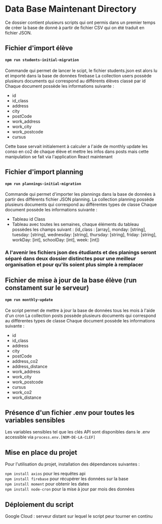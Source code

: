 # Data Base Maintenant Directory 

Ce dossier contient plusieurs scripts qui ont permis dans un premier temps de créer la base de donné à partir de fichier CSV qui on été traduit en fichier JSON.

## Fichier d'import élève

#### `npm run students-initial-migration`

Commande qui permet de lancer le scipt, le fichier students.json est alors lu et importé dans la base de données firebase
La collection users possède plusieurs documents qui correspond au différents élèves classé par id
Chaque document possède les informations suivante :
- id
- id_class
- address
- city
- postCode
- work_address
- work_city
- work_postcode
- cursus

Cette base servait initialement à calculer a l'aide de monthly update les conso en co2 de chaque élève et mettre les infos dans posts mais cette manipulation se fait via l'application React maintenant

## Fichier d'import planning

#### `npm run plannings-initial-migration`

Commande qui permet d'importer les plannings dans la base de données à partir des différents fichier JSON planning.
La collection planning possède plusieurs documents qui correspond au différentes types de classe
Chaque document possède les informations suivante :
- Tableau id Class
- Tableau avec toutes les semaines, chaque éléments du tableau possèdes les champs suivant : (id_class : [array], monday: [string], tuesday: [string], wednesday: [string], thursday:  [string], friday: [string], workDay: [int], schoolDay: [int], week: [int])

### A l'avenir les fichiers json des étudiants et des planings seront séparé dans deux dossier distinctes pour une meilleur organisation et pour qu'ils soient plus simple à remplacer

## Fichier de mise à jour de la base élève (run constament sur le serveur)

#### `npm run monthly-update`

Ce script permet de mettre à jour la base de données tous les mois à l'aide d'un cron
La collection posts possède plusieurs documents qui correspond au différentes types de classe
Chaque document possède les informations suivante :
- id
- id_class
- address
- city
- postCode
- address_co2
- address_distance
- work_address
- work_city
- work_postcode
- cursus
- work_co2
- work_distance

## Présence d'un fichier .env pour toutes les variables sensibles

Les variables sensibles tel que les clés API sont disponibles dans le .env accessible via  `process.env.[NOM-DE-LA-CLEF]`

## Mise en place du projet

Pour l'utilisation du projet, installation des dépendances suivantes :

`npm install axios` pour les requêtes api <br/>
`npm install firebase` pour récupérer les données sur la base <br/>
`npm install moment` pour obtenir les dates <br/>
`npm install node-cron` pour la mise à jour par mois des données

## Déploiement du script

Google Cloud : serveur distant sur lequel le script peur tourner en continu